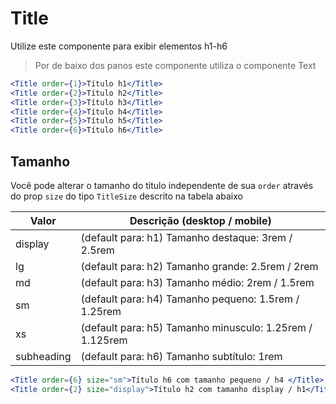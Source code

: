 # Title

Utilize este componente para exibir elementos h1-h6

> Por de baixo dos panos este componente utiliza o componente Text

```jsx
<Title order={1}>Título h1</Title>
<Title order={2}>Título h2</Title>
<Title order={3}>Título h3</Title>
<Title order={4}>Título h4</Title>
<Title order={5}>Título h5</Title>
<Title order={6}>Título h6</Title>
```

## Tamanho

Você pode alterar o tamanho do título independente de sua `order` através do prop `size` do tipo `TitleSize` descrito na tabela abaixo

| Valor      | Descrição (desktop / mobile)                             |
| ---------- | -------------------------------------------------------- |
| display    | (default para: h1) Tamanho destaque: 3rem / 2.5rem       |
| lg         | (default para: h2) Tamanho grande: 2.5rem / 2rem         |
| md         | (default para: h3) Tamanho médio: 2rem / 1.5rem          |
| sm         | (default para: h4) Tamanho pequeno: 1.5rem / 1.25rem     |
| xs         | (default para: h5) Tamanho minusculo: 1.25rem / 1.125rem |
| subheading | (default para: h6) Tamanho subtítulo: 1rem               |

```jsx
<Title order={6} size="sm">Título h6 com tamanho pequeno / h4 </Title>
<Title order={2} size="display">Título h2 com tamanho display / h1</Title>
```
